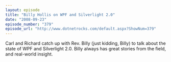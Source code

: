 ```yaml
---
layout: episode
title: "Billy Hollis on WPF and Silverlight 2.0"
date: "2008-09-23"
episode_number: "379"
episode_url: "http://www.dotnetrocks.com/default.aspx?ShowNum=379"
---
```


Carl and Richard catch up with Rev. Billy (just kidding, Billy) to talk about the state of WPF and Silverlight 2.0. Billy always has great stories from the field, and real-world insight.
